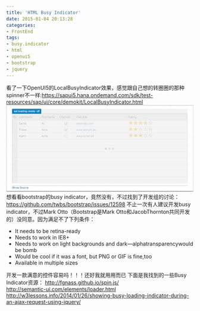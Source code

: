 ```yaml
---
title: 'HTML Busy Indicator'
date: 2015-01-04 20:13:28
categories: 
- FrontEnd
tags: 
- busy.indicator
- html
- openui5
- bootstrap
- jquery
---
```

看了一下OpenUI5的LocalBusyIndicator效果，感觉跟自己想的转圈圈的那种spinner不一样:https://sapui5.hana.ondemand.com/sdk/test-resources/sap/ui/core/demokit/LocalBusyIndicator.html
![HTML Busy Indicator](/images/2015/1/0026uWfMgy6OWyrH1J789.jpg)
想看看bootstrap的busy indicator，竟然没有，不过找到了开发组的讨论：https://github.com/twbs/bootstrap/issues/12598 不止一次有人建议开发busy indicator，不过Mark Otto（Bootstrap是Mark Otto和JacobThornton共同开发的）没同意。因为满足不了下列条件：
- It needs to be retina-ready
- Needs to work in IE8+
- Needs to work on light backgrounds and dark—alphatransparencywould be bomb
- Would be cool if it was a font, but PNG or GIF is fine,too
- Available in multiple sizes

开发一款满意的控件容易吗！！！还好我就用用而已
下面是我找到的一些Busy Indicator资源：
http://fgnass.github.io/spin.js/  
http://semantic-ui.com/elements/loader.html  
http://w3lessons.info/2014/01/26/showing-busy-loading-indicator-during-an-ajax-request-using-jquery/  